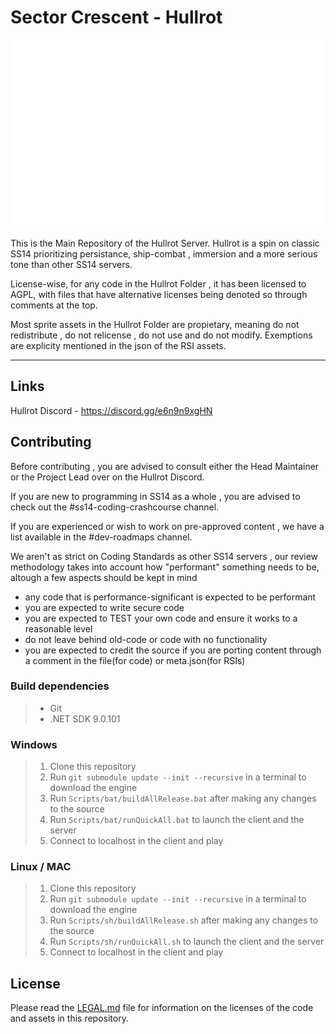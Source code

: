 # Sector Crescent - Hullrot 

<p align="center"> <img alt="Sector Crescent" width="880" height="300" src="https://github.com/ilikeships/Sector-Crescent/blob/master/Resources/Textures/Logo/logo.png?raw=true" /></p>

This is the Main Repository of the Hullrot Server. Hullrot is a spin on classic SS14 prioritizing persistance, ship-combat , immersion and a more serious tone than other SS14 servers.

License-wise, for any code in the Hullrot Folder , it has been licensed to AGPL, with files that have alternative licenses being denoted so through comments at the top.

Most sprite assets in the Hullrot Folder are propietary, meaning do not redistribute , do not relicense , do not use and do not modify. Exemptions are explicity mentioned in the json of the RSI assets.

---

## Links
Hullrot Discord - https://discord.gg/e6n9n9xgHN
## Contributing
Before contributing , you are advised to consult either the Head Maintainer or the Project Lead over on the Hullrot Discord.

If you are new to programming in SS14 as a whole , you are advised to check out the #ss14-coding-crashcourse channel.

If you are experienced or wish to work on pre-approved content , we have a list available in the #dev-roadmaps channel.

We aren't as strict on Coding Standards as other SS14 servers , our review methodology takes into account how "performant" something needs to be, altough a few aspects should be kept in mind
- any code that is performance-significant is expected to be performant
- you are expected to write secure code
- you are expected to TEST your own code and ensure it works to a reasonable level
- do not leave behind old-code or code with no functionality
- you are expected to credit the source if you are porting content through a comment in the file(for code) or meta.json(for RSIs)

### Build dependencies

> - Git
> - .NET SDK 9.0.101


### Windows

> 1. Clone this repository
> 2. Run `git submodule update --init --recursive` in a terminal to download the engine
> 3. Run `Scripts/bat/buildAllRelease.bat` after making any changes to the source
> 4. Run `Scripts/bat/runQuickAll.bat` to launch the client and the server
> 5. Connect to localhost in the client and play

### Linux / MAC

> 1. Clone this repository
> 2. Run `git submodule update --init --recursive` in a terminal to download the engine
> 3. Run `Scripts/sh/buildAllRelease.sh` after making any changes to the source
> 4. Run `Scripts/sh/runQuickAll.sh` to launch the client and the server
> 5. Connect to localhost in the client and play

## License

Please read the [LEGAL.md](./LEGAL.md) file for information on the licenses of the code and assets in this repository.
